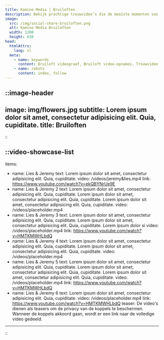 ```yaml
---
title: Kamino Media | Bruiloften
description: Bekijk prachtige trouwvideo’s die de mooiste momenten van bruiloften vastleggen. Laat je inspireren door onze professionele huwelijksvideografie en unieke stijl.
image:
  src: /img/social-share-bruiloften.png
  alt: Kamino Media Bruiloften
  width: 1200
  height: 630
head:
  htmlAttrs:
    lang: nl
  meta:
    - name: keywords
      content: Bruiloft videograaf, Bruiloft video-opnames, Trouwvideo’s, Huwelijksvideografie, Trouwdag videoproductie, Bruiloft video pakketten, Videograaf bruiloften, Huwelijksfilm, Bruidsvideografie, Huwelijk video montages
    - name: robots
      content: index, follow
---
```


::image-header
---
image: img/flowers.jpg
subtitle: Lorem ipsum dolor sit amet, consectetur adipisicing elit. Quia, cupiditate.
title: Bruiloften
---
::

::video-showcase-list
---
items:
  - name: Lies & Jeremy
    text: Lorem ipsum dolor sit amet, consectetur adipisicing elit. Quia, cupiditate.
    video: /videos/jeremy&lies.mp4
    link: https://www.youtube.com/watch?v=ekQBYNrUe9E
  - name: Lies & Jeremy 2
    text: Lorem ipsum dolor sit amet, consectetur adipisicing elit. Quia, cupiditate. Lorem ipsum dolor sit amet, consectetur adipisicing elit. Quia, cupiditate. Lorem ipsum dolor sit amet, consectetur adipisicing elit. Quia, cupiditate.
    video: /videos/placeholder.mp4
  - name: Lies & Jeremy 3
    text: Lorem ipsum dolor sit amet, consectetur adipisicing elit. Quia, cupiditate. Lorem ipsum dolor sit amet, consectetur adipisicing elit. Quia, cupiditate. Lorem ipsum dolor si
    video: /videos/placeholder.mp4
    link: https://www.youtube.com/watch?v=HMTKMWHLbdQ
  - name: Lies & Jeremy 4
    text: Lorem ipsum dolor sit amet, consectetur adipisicing elit. Quia, cupiditate. Lorem ipsum dolor sit amet, consectetur adipisicing elit. Quia, cupiditate.
    video: /videos/placeholder.mp4
  - name: Lies & Jeremy 5
    text: Lorem ipsum dolor sit amet, consectetur adipisicing elit. Quia, cupiditate. Lorem ipsum dolor sit amet, consectetur adipisicing elit. Quia, cupiditate. Lorem ipsum dolor sit amet, consectetur adipisicing elit. Quia, cupiditate.
    video: /videos/placeholder.mp4
    link: https://www.youtube.com/watch?v=HMTKMWHLbdQ
  - name: Lies & Jeremy 6
    text: Lorem ipsum dolor sit amet, consectetur adipisicing elit. Quia, cupiditate.
    video: /videos/placeholder.mp4
    link: https://www.youtube.com/watch?v=HMTKMWHLbdQ
teaser: De video's dienen als teasers om de privacy van de koppels te beschermen. Wanneer de koppels akkoord gaan, wordt er een link naar de volledige video gedeeld.
---
::
